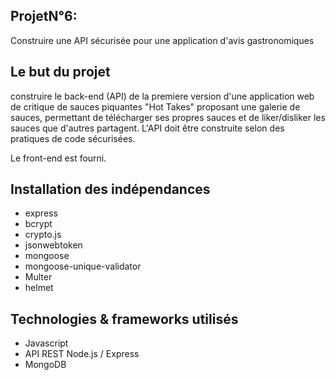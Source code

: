 ## ProjetN°6: 

Construire une API sécurisée pour une application d'avis gastronomiques

## Le but du projet 

construire le back-end (API) de la premiere version d'une application web de critique de sauces piquantes "Hot Takes" proposant une galerie de sauces, permettant de télécharger ses propres sauces et de liker/disliker les sauces que d'autres partagent. L'API doit être construite selon des pratiques de code sécurisées.

Le front-end est fourni.

## Installation des indépendances 

* express
* bcrypt
* crypto.js
* jsonwebtoken
* mongoose
* mongoose-unique-validator
* Multer
* helmet

## Technologies & frameworks utilisés

* Javascript
* API REST Node.js / Express
* MongoDB 